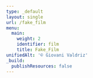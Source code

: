 ```yaml
---
type: _default
layout: single
url: /fake_film
menu:
  main:
    weight: 2
    identifier: film
    title: Fake_Film
unifiedAlt: '© Giovani Valdriz'
_build:
  publishResources: false
---
```

